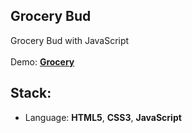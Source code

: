 ## Grocery Bud

Grocery Bud with JavaScript<br>
<br>
Demo: **[Grocery](https://dejanv91.github.io/15-Lorem-Ipsum/index.html)**

## Stack:
* Language: **HTML5**, **CSS3**, **JavaScript**
